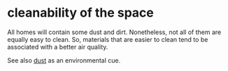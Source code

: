 # cleanability of the space

All homes will contain some dust and dirt. Nonetheless, not all of them are equally easy to clean. So, materials that are easier to 
clean tend to be associated with a better air quality.

See also [dust](code=dust) as an environmental
cue.
